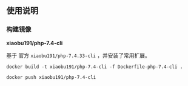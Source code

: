 ## 使用说明

### 构建镜像

**xiaobu191/php-7.4-cli**

基于 官方 `xiaobu191/php-7.4.33-cli` ，并安装了常用扩展。

```shell
docker build -t xiaobu191/php-7.4-cli -f Dockerfile-php-7.4-cli .

docker push xiaobu191/php-7.4-cli
```
